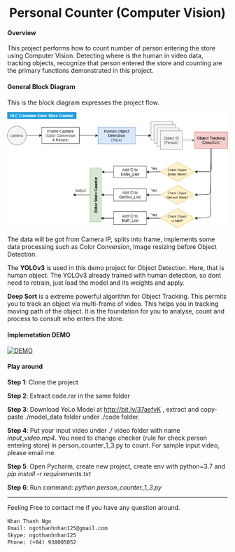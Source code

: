 
<h1 align="center">
  Personal Counter (Computer Vision)
</h1>


#### Overview

This project performs how to count number of person entering the store using Computer Vision. Detecting where is the human in video data, tracking objects, recognize that person entered the store and counting are the primary functions demonstrated in this project.

#### General Block Diagram

This is the block diagram expresses the project flow.

<img src="https://github.com/carfirst125/portfolio/blob/main/cv_person_counter/image/cv_person_counter_BlockDiagram.png?raw=true"/>

The data will be got from Camera IP, splits into frame, implements some data processing such as Color Conversion, Image resizing before Object Detection.

The **YOLOv3** is used in this demo project for Object Detection. Here, that is human object. The YOLOv3 already trained with human detection, so dont need to retrain, just load the model and its weights and apply. 

**Deep Sort** is a extreme powerful algorithm for Object Tracking. This permits you to track an object via multi-frame of video. This helps you in tracking moving path of the object. It is the foundation for you to analyse, count and process to consult who enters the store.


#### Implemetation DEMO

[![DEMO](https://img.youtube.com/vi/oYkED5rL1X8/mqdefault.jpg)](https://youtu.be/watch?v=oYkED5rL1X8)

#### Play around

**Step 1**: Clone the project

**Step 2**: Extract code.rar in the same folder

**Step 3**: Download YoLo Model at http://bit.ly/37aefvK , extract and copy-paste ./model_data folder under ./code folder.
       
**Step 4**: Put your input video under ./ video folder with name *input_video.mp4*. You need to change checker (rule for check person entering store) in person_counter_1_3.py to count. For sample input video, please email me.

**Step 5**: Open Pycharm, create new project, create env with python=3.7 and *pip install -r requirements.txt* 

**Step 6**: Run command: *python person_counter_1_3.py*
       
- - - - - 
Feeling Free to contact me if you have any question around.

    Nhan Thanh Ngo
    Email: ngothanhnhan125@gmail.com
    Skype: ngothanhnhan125
    Phone: (+84) 938005052






